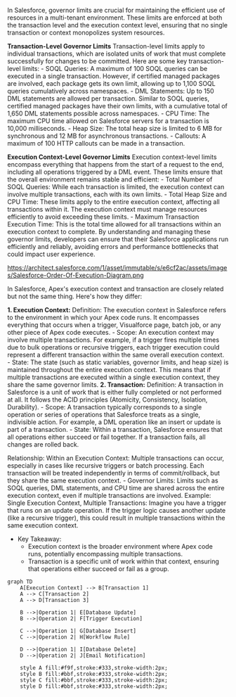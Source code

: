 
In Salesforce, governor limits are crucial for maintaining the efficient use of resources in a multi-tenant environment. These limits are enforced at both the transaction level and the execution context level, ensuring that no single transaction or context monopolizes system resources.

**Transaction-Level Governor Limits**
Transaction-level limits apply to individual transactions, which are isolated units of work that must complete successfully for changes to be committed. Here are some key transaction-level limits:
    - SOQL Queries: A maximum of 100 SOQL queries can be executed in a single transaction. However, if certified managed packages are involved, each package gets its own limit, allowing up to 1,100 SOQL queries cumulatively across namespaces.
    - DML Statements: Up to 150 DML statements are allowed per transaction. Similar to SOQL queries, certified managed packages have their own limits, with a cumulative total of 1,650 DML statements possible across namespaces.
    - CPU Time: The maximum CPU time allowed on Salesforce servers for a transaction is 10,000 milliseconds.
    - Heap Size: The total heap size is limited to 6 MB for synchronous and 12 MB for asynchronous transactions.
    - Callouts: A maximum of 100 HTTP callouts can be made in a transaction.

**Execution Context-Level Governor Limits**
Execution context-level limits encompass everything that happens from the start of a request to the end, including all operations triggered by a DML event. These limits ensure that the overall environment remains stable and efficient:
    - Total Number of SOQL Queries: While each transaction is limited, the execution context can involve multiple transactions, each with its own limits.
    - Total Heap Size and CPU Time: These limits apply to the entire execution context, affecting all transactions within it. The execution context must manage resources efficiently to avoid exceeding these limits.
    - Maximum Transaction Execution Time: This is the total time allowed for all transactions within an execution context to complete.
By understanding and managing these governor limits, developers can ensure that their Salesforce applications run efficiently and reliably, avoiding errors and performance bottlenecks that could impact user experience.



https://architect.salesforce.com/1/asset/immutable/s/e6cf2ac/assets/images/Salesforce-Order-Of-Execution-Diagram.png

In Salesforce, Apex's execution context and transaction are closely related but not the same thing. Here's how they differ:

**1. Execution Context:**
Definition: The execution context in Salesforce refers to the environment in which your Apex code runs. It encompasses everything that occurs when a trigger, Visualforce page, batch job, or any other piece of Apex code executes.
    - Scope: An execution context may involve multiple transactions. For example, if a trigger fires multiple times due to bulk operations or recursive triggers, each trigger execution could represent a different transaction within the same overall execution context.
    - State: The state (such as static variables, governor limits, and heap size) is maintained throughout the entire execution context. This means that if multiple transactions are executed within a single execution context, they share the same governor limits.
**2. Transaction:**
Definition: A transaction in Salesforce is a unit of work that is either fully completed or not performed at all. It follows the ACID principles (Atomicity, Consistency, Isolation, Durability).
    - Scope: A transaction typically corresponds to a single operation or series of operations that Salesforce treats as a single, indivisible action. For example, a DML operation like an insert or update is part of a transaction.
    - State: Within a transaction, Salesforce ensures that all operations either succeed or fail together. If a transaction fails, all changes are rolled back.

Relationship:
Within an Execution Context: Multiple transactions can occur, especially in cases like recursive triggers or batch processing. Each transaction will be treated independently in terms of commit/rollback, but they share the same execution context.
    - Governor Limits: Limits such as SOQL queries, DML statements, and CPU time are shared across the entire execution context, even if multiple transactions are involved.
Example:
Single Execution Context, Multiple Transactions:
Imagine you have a trigger that runs on an update operation. If the trigger logic causes another update (like a recursive trigger), this could result in multiple transactions within the same execution context.
- Key Takeaway:
    - Execution context is the broader environment where Apex code runs, potentially encompassing multiple transactions.
    - Transaction is a specific unit of work within that context, ensuring that operations either succeed or fail as a group.


```mermaid
graph TD
    A[Execution Context] --> B[Transaction 1]
    A --> C[Transaction 2]
    A --> D[Transaction 3]

    B -->|Operation 1| E[Database Update]
    B -->|Operation 2| F[Trigger Execution]
    
    C -->|Operation 1| G[Database Insert]
    C -->|Operation 2| H[Workflow Rule]

    D -->|Operation 1| I[Database Delete]
    D -->|Operation 2| J[Email Notification]

    style A fill:#f9f,stroke:#333,stroke-width:2px;
    style B fill:#bbf,stroke:#333,stroke-width:2px;
    style C fill:#bbf,stroke:#333,stroke-width:2px;
    style D fill:#bbf,stroke:#333,stroke-width:2px;
```
